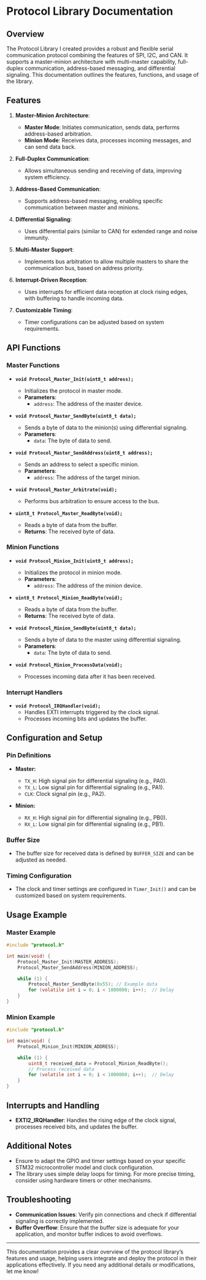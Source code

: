 # **Protocol Library Documentation**

## **Overview**

The Protocol Library I created provides a robust and flexible serial communication protocol combining the features of SPI, I2C, and CAN. It supports a master-minion architecture with multi-master capability, full-duplex communication, address-based messaging, and differential signaling. This documentation outlines the features, functions, and usage of the library.

## **Features**

1. **Master-Minion Architecture**:
   - **Master Mode**: Initiates communication, sends data, performs address-based arbitration.
   - **Minion Mode**: Receives data, processes incoming messages, and can send data back.

2. **Full-Duplex Communication**:
   - Allows simultaneous sending and receiving of data, improving system efficiency.

3. **Address-Based Communication**:
   - Supports address-based messaging, enabling specific communication between master and minions.

4. **Differential Signaling**:
   - Uses differential pairs (similar to CAN) for extended range and noise immunity.

5. **Multi-Master Support**:
   - Implements bus arbitration to allow multiple masters to share the communication bus, based on address priority.

6. **Interrupt-Driven Reception**:
   - Uses interrupts for efficient data reception at clock rising edges, with buffering to handle incoming data.

7. **Customizable Timing**:
   - Timer configurations can be adjusted based on system requirements.

## **API Functions**

### **Master Functions**

- **`void Protocol_Master_Init(uint8_t address);`**
  - Initializes the protocol in master mode.
  - **Parameters**: 
    - `address`: The address of the master device.
  
- **`void Protocol_Master_SendByte(uint8_t data);`**
  - Sends a byte of data to the minion(s) using differential signaling.
  - **Parameters**: 
    - `data`: The byte of data to send.
  
- **`void Protocol_Master_SendAddress(uint8_t address);`**
  - Sends an address to select a specific minion.
  - **Parameters**: 
    - `address`: The address of the target minion.
  
- **`void Protocol_Master_Arbitrate(void);`**
  - Performs bus arbitration to ensure access to the bus.
  
- **`uint8_t Protocol_Master_ReadByte(void);`**
  - Reads a byte of data from the buffer.
  - **Returns**: The received byte of data.

### **Minion Functions**

- **`void Protocol_Minion_Init(uint8_t address);`**
  - Initializes the protocol in minion mode.
  - **Parameters**: 
    - `address`: The address of the minion device.
  
- **`uint8_t Protocol_Minion_ReadByte(void);`**
  - Reads a byte of data from the buffer.
  - **Returns**: The received byte of data.
  
- **`void Protocol_Minion_SendByte(uint8_t data);`**
  - Sends a byte of data to the master using differential signaling.
  - **Parameters**: 
    - `data`: The byte of data to send.
  
- **`void Protocol_Minion_ProcessData(void);`**
  - Processes incoming data after it has been received.

### **Interrupt Handlers**

- **`void Protocol_IRQHandler(void);`**
  - Handles EXTI interrupts triggered by the clock signal.
  - Processes incoming bits and updates the buffer.

## **Configuration and Setup**

### **Pin Definitions**

- **Master:**
  - `TX_H`: High signal pin for differential signaling (e.g., PA0).
  - `TX_L`: Low signal pin for differential signaling (e.g., PA1).
  - `CLK`: Clock signal pin (e.g., PA2).

- **Minion:**
  - `RX_H`: High signal pin for differential signaling (e.g., PB0).
  - `RX_L`: Low signal pin for differential signaling (e.g., PB1).

### **Buffer Size**

- The buffer size for received data is defined by `BUFFER_SIZE` and can be adjusted as needed.

### **Timing Configuration**

- The clock and timer settings are configured in `Timer_Init()` and can be customized based on system requirements.

## **Usage Example**

### **Master Example**

```c
#include "protocol.h"

int main(void) {
    Protocol_Master_Init(MASTER_ADDRESS);
    Protocol_Master_SendAddress(MINION_ADDRESS);

    while (1) {
        Protocol_Master_SendByte(0x55); // Example data
        for (volatile int i = 0; i < 1000000; i++);  // Delay
    }
}
```

### **Minion Example**

```c
#include "protocol.h"

int main(void) {
    Protocol_Minion_Init(MINION_ADDRESS);

    while (1) {
        uint8_t received_data = Protocol_Minion_ReadByte();
        // Process received data
        for (volatile int i = 0; i < 1000000; i++);  // Delay
    }
}
```

## **Interrupts and Handling**

- **EXTI2_IRQHandler**: Handles the rising edge of the clock signal, processes received bits, and updates the buffer.

## **Additional Notes**

- Ensure to adapt the GPIO and timer settings based on your specific STM32 microcontroller model and clock configuration.
- The library uses simple delay loops for timing. For more precise timing, consider using hardware timers or other mechanisms.

## **Troubleshooting**

- **Communication Issues**: Verify pin connections and check if differential signaling is correctly implemented.
- **Buffer Overflow**: Ensure that the buffer size is adequate for your application, and monitor buffer indices to avoid overflows.

---

This documentation provides a clear overview of the protocol library’s features and usage, helping users integrate and deploy the protocol in their applications effectively. If you need any additional details or modifications, let me know!
